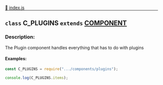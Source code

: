 <div class="mb-0">
    🔗 <a class="source-code" target="_blank"
        href="https://github.com/OpenHausIO/backend/blob/dev&#x2F;components&#x2F;plugins&#x2F;index.js">index.js</a>
</div>
<hr style="margin: 0 !important" />

<!-- CLASS -->

<!-- GENERAL -->
## `class` C_PLUGINS  `extends`  [COMPONENT](backend/system/component/class.component.js)  
### Description:

The Plugin component handles everything that has to do with plugins

<!-- GENERAL -->

<!-- PARAMETER -->
<!-- PARAMETER -->

<!-- PROPERTIES -->
<!-- PROPERTIES -->

<!-- EVENTS -->
<!-- EVENTS -->

<!-- EXAMPLES -->
#### Examples:
        
```js
const C_PLUGINS = require(".../components/plugins");

console.log(C_PLUGINS.items);
```
<!-- EXAMPLES -->

<!-- LINKS -->
<!-- LINKS -->

<!-- CLASS -->



<!-- METHODS -->
<!-- METHODS -->